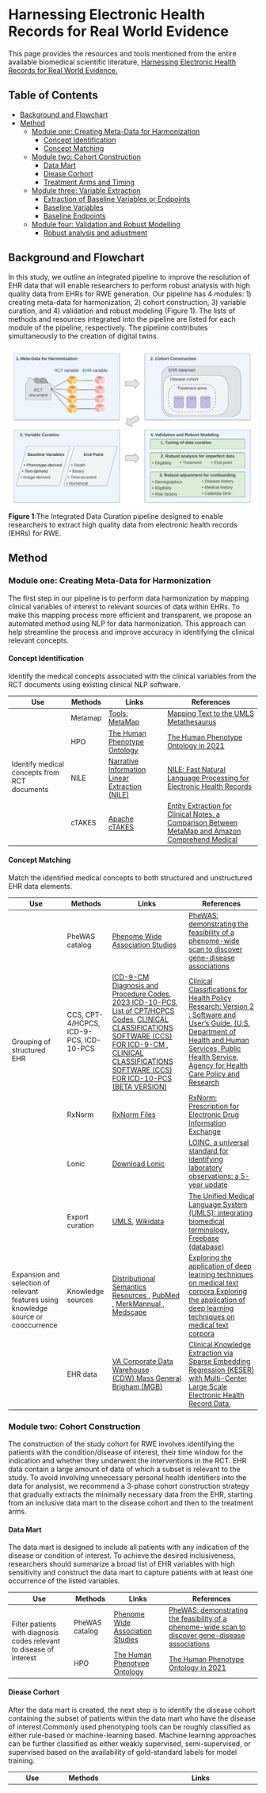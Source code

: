 #  Harnessing Electronic Health Records for Real World Evidence
This page provides the resources and tools mentioned from the entire available biomedical scientific literature, [Harnessing Electronic Health Records for Real World Evidence.](https://arxiv.org/abs/2211.16609)
## Table of Contents
- [Background and Flowchart](#BackgroundandFlowchart)
- [Method](#Method)
    - [Module one: Creating Meta-Data for Harmonization](#Moduleone)
      + [Concept Identification](#ConceptIden)
      + [Concept Matching](#ConceptMatching)
    - [Module two: Cohort Construction](#Moduletwo)
      + [Data Mart](#Datamart)
      + [Diease Corhort](#Diseasecorhort)
      + [Treatment Arms and Timing](#Treatment&arm)
    - [Module three: Variable Extraction](#Modulethree)
      + [Extraction of Baseline Variables or Endpoints](#BaselineVariablesorEndpoints)
      + [Baseline Variables](#BaselineVariables)
      + [Baseline Endpoints](#BaselineEndpoints)
    - [Module four: Validation and Robust Modelling](#Modulefour) 
      + [Robust analysis and adjustment](#robust)

<a name="BackgroundandFlowchart"></a>
## Background and Flowchart
In this study, we outline an integrated pipeline to improve the resolution of EHR data that will enable researchers to perform robust analysis with high quality data from EHRs for RWE generation. Our pipeline has 4 modules: 1) creating meta-data for harmonization, 2) cohort construction, 3) variable curation, and 4) validation and robust modeling (Figure 1). The lists of methods and resources integrated into the pipeline are listed for each module of the pipeline, respectively. The pipeline contributes simultaneously to the creation of digital twins.

![The Integrated Data Curation pipeline designed to enable researchers to extract high quality data from electronic health records (EHRs) for RWE.](https://github.com/QingyiZengumn/Harnessing-electronic-health-records-for-real-world-evidence/blob/main/Flowchart.png)
<a name="myfootnote1">**Figure 1**</a>:The Integrated Data Curation pipeline designed to enable researchers to extract high quality data from electronic health records (EHRs) for RWE.


<a name="Method"></a>
## Method 
<a name="Moduleone"></a>
### Module one: Creating Meta-Data for Harmonization
The first step in our pipeline is to perform data harmonization by mapping clinical variables of interest to relevant sources of data within EHRs. To make this mapping process more efficient and transparent, we propose an automated method using NLP for data harmonization. This approach can help streamline the process and improve accuracy in identifying the clinical relevant concepts.
 <a name="ConceptIden"></a>
#### Concept Identification
Identify the medical concepts associated with the clinical variables from the RCT documents using existing clinical NLP software.
<table>
    <thead>
        <tr>
            <th>Use</th>
            <th>Methods</th>
            <th>Links</th>
             <th>References</th>
        </tr>
    </thead>
    <tbody>
        <tr>
            <td rowspan=4>Identify medical concepts from RCT documents
</td>
            <td>Metamap</td>
            <td><a href="https://lhncbc.nlm.nih.gov/ii/tools/MetaMap.html">Tools: MetaMap</a></td>
            <td><a href="https://lhncbc.nlm.nih.gov/ii/information/Papers/metamap06.pdf">Mapping Text to the UMLS Metathesaurus</a></td>
        </tr>
        <tr>
            <td>HPO</td>
         <td><a href="https://hpo.jax.org/app/">The Human Phenotype Ontology</a></td>
            <td><a href="https://pubmed.ncbi.nlm.nih.gov/33264411/">
The Human Phenotype Ontology in 2021</a></td>
        </tr>
        <tr>
            <td>NILE</td>
            <td><a href="https://celehs.github.io/NILE.html">Narrative Information Linear Extraction (NILE)</a></td>
            <td><a href="https://arxiv.org/abs/1311.6063">
NILE: Fast Natural Language Processing for Electronic Health Records</a></td>
        </tr>
        <tr>
            <td>cTAKES</td>
            <td><a href="https://ctakes.apache.org/">Apache cTAKES</a></td>
            <td><a href="https://pubmed.ncbi.nlm.nih.gov/34042745/">
Entity Extraction for Clinical Notes, a Comparison Between MetaMap and Amazon Comprehend Medical</a></td>
        </tr>
    </tbody>
</table>

<a name="ConceptMatching"></a>
#### Concept Matching
Match the identified medical concepts to both structured and unstructured EHR data elements.
<table>
    <thead>
        <tr>
            <th>Use</th>
            <th>Methods</th>
            <th>Links</th>
             <th>References</th>
        </tr>
    </thead>
    <tbody>
        <tr>
            <td rowspan=4>Grouping of structured EHR</td>
            <td>PheWAS catalog</td>
            <td><a href="https://phewascatalog.org/">Phenome Wide Association Studies</a></td>
            <td><a href="https://pubmed.ncbi.nlm.nih.gov/20335276/">PheWAS: demonstrating the feasibility of a phenome-wide scan to discover gene-disease associations</a></td>
        </tr>
        <tr>
            <td>CCS, CPT-4/HCPCS, ICD-9-PCS, ICD-10-PCS</td>
         <td> <a href="https://www.cms.gov/Medicare/Coding/ICD9ProviderDiagnosticCodes/codes">ICD-9-CM Diagnosis and Procedure Codes</a>,
              <a href="https://www.cms.gov/medicare/icd-10/2023-icd-10-pcs">2023 ICD-10-PCS</a>,
              <a href="https://www.cms.gov/search/cms?keys=CPT&sort=&searchpage">List of CPT/HCPCS Codes</a>,
              <a href="https://hcup-us.ahrq.gov/toolssoftware/ccs/ccs.jsp">CLINICAL CLASSIFICATIONS SOFTWARE (CCS) FOR ICD-9-CM
</a>, <a href="https://hcup-us.ahrq.gov/toolssoftware/ccs10/ccs10.jsp">CLINICAL CLASSIFICATIONS SOFTWARE (CCS) FOR ICD-10-PCS (BETA VERSION)
             </td>
              <td><a href="https://hcup-us.ahrq.gov/reports/natstats/his95/clinclas.htm">
Clinical Classifications for Health Policy Research: Version 2 : Software and User’s Guide. (U.S. Department of Health and Human Services, Public Health Service, Agency for Health Care Policy and Research</a></td>
        </tr>   
        <tr>
            <td>RxNorm</td>
            <td><a href="https://www.nlm.nih.gov/research/umls/rxnorm/docs/rxnormfiles.html">RxNorm Files</a></td>
            <td><a href="https://www.nlm.nih.gov/research/umls/rxnorm/RxNorm.pdf">
RxNorm: Prescription for Electronic Drug Information Exchange</a></td>
        </tr>
        <tr>
            <td>Lonic</td>
            <td><a href="https://loinc.org/downloads/">Download Lonic</a></td>
            <td><a href="https://pubmed.ncbi.nlm.nih.gov/12651816/">
LOINC, a universal standard for identifying laboratory observations: a 5-year update</a></td>
        </tr>
        <tr>
            <td rowspan=4>Expansion and selection of relevant features using knowledge source or cooccurrence
</td>
            <td>Export curation</td>
            <td><a href="https://www.nlm.nih.gov/research/umls/index.html">UMLS</a>, <a href="https://www.wikidata.org/wiki/Wikidata:Database_download">Wikidata</a> </td>
            <td><a href="https://www.ncbi.nlm.nih.gov/pmc/articles/PMC308795/">The Unified Medical Language System (UMLS): integrating biomedical terminology, <a href="https://en.wikipedia.org/wiki/Freebase_(database)">Freebase (database)
        </tr>
        <tr>
            <td>Knowledge sources</td>
         <td> <a href="https://bio.nlplab.org/pdf/pyysalo13literature.pdf">Distributional Semantics Resources </a>, <a href="https://pubmed.ncbi.nlm.nih.gov/"> PubMed </a>,  <a href="https://www.merckmanuals.com/">MerkMannual
</a>,  <a href="https://www.medscape.com/">Medscape</a></td> <td><a href="https://pubmed.ncbi.nlm.nih.gov/25160253/">Exploring the application of deep learning techniques on medical text corpora</a>,<a href="https://pubmed.ncbi.nlm.nih.gov/25160253/">Exploring the application of deep learning techniques on medical text corpora</a> </td>
        </tr>   
        <tr>
            <td>EHR data</td>
            <td><a href="https://www.data.va.gov/dataset/Corporate-Data-Warehouse-CDW-/ftpi-epf7?category=dataset&view_name=Corporate-Data-Warehouse-CDW-">VA Corporate Data Warehouse (CDW)</a>,<a href="https://www.massgeneralbrigham.org/en
">Mass General Brigham (MGB)</a> </td>
            <td><a href="https://www.medrxiv.org/content/10.1101/2021.03.13.21253486v1
">
Clinical Knowledge Extraction via Sparse Embedding Regression (KESER) with Multi-Center Large Scale Electronic Health Record Data. 
</a></td>
        </tr>
    </tbody>
</table>
             

<a name="Moduletwo"></a>
### Module two: Cohort Construction
The construction of the study cohort for RWE involves identifying the patients with the condition/disease of interest, their time window for the indication and whether they underwent the interventions in the RCT. EHR data contain a large amount of data of which a subset is relevant to the study.   To avoid involving unnecessary personal health identifiers into the data for analysist, we recommend a 3-phase cohort construction strategy that gradually extracts the minimally necessary data from the EHR, starting from an inclusive data mart to the disease cohort and then to the treatment arms. 

<a name="Datamart"></a>
#### Data Mart
The data mart is designed to include all patients with any indication of the disease or condition of interest. To achieve the desired inclusiveness, researchers should summarize a broad list of EHR variables with high sensitivity and construct the data mart to capture patients with at least one occurrence of the listed variables.

<table>
    <thead>
        <tr>
            <th>Use</th>
            <th>Methods</th>
            <th>Links</th>
             <th>References</th>
        </tr>
    </thead>
    <tbody>
        <tr>
            <td rowspan=2>Filter patients with diagnosis codes relevant to disease of interest</td>
            <td>PheWAS catalog</td>
            <td><a href="https://phewascatalog.org/">Phenome Wide Association Studies</a></td>
            <td><a href="https://pubmed.ncbi.nlm.nih.gov/20335276/">PheWAS: demonstrating the feasibility of a phenome-wide scan to discover gene-disease associations</a></td>
        </tr>
           <td>HPO</td>
         <td><a href="https://hpo.jax.org/app/">The Human Phenotype Ontology</a></td>
            <td><a href="https://pubmed.ncbi.nlm.nih.gov/33264411/">
The Human Phenotype Ontology in 2021</a></td>       
    <tbody>
</table>    

<a name="Diseasecorhort"></a>
#### Diease Corhort
After the data mart is created, the next step is to identify the disease cohort containing the subset of patients within the data mart who have the disease of interest.Commonly used phenotyping tools can be roughly classified as either rule-based or machine-learning based. Machine learning approaches can be further classified as either weakly supervised, semi-supervised, or supervised based on the availability of gold-standard labels for model training.

<table>
    <thead>
        <tr>
            <th>Use</th>
            <th>Methods</th>
            <th>Links</th>
             <th>References</th>
        </tr>
    </thead>
    <tbody>
        <tr>
            <td rowspan=11>Identify patients with disease of interest through phenotyping</td>
            <td>Unsupervised: anchor and learn, XPRESS53, APHRODITE, PheNorm, MAP and sureLDA; Semi-supervised: AFEP, SAFE, PSST, likelihood approach, and PheCAP
 </td>
            <td><a href="https://phewascatalog.org/">Phenome Wide Association Studies</a>,<a href="https://github.com/clinicalml/anchorExplorer
">Anchorexplorer</a>,<a href="https://www.ncbi.nlm.nih.gov/pmc/articles/PMC5070523/
">Express</a>,<a href="https://github.com/OHDSI/Aphrodite">Aphrodite</a>,<a href="https://celehs.github.io/PheNorm/">PheNorm</a>, <a href="https://github.com/celehs/MAP">MAP</a>, <a href="https://github.com/celehs/sureLDA">sureLDA</a>, <a href="https://github.com/ModelOriented/SAFE">SAFE</a>, <a href="https://github.com/ModelOriented/SAFE">SAFE</a>,
            <a href="https://pubmed.ncbi.nlm.nih.gov/27107443/![image](https://user-images.githubusercontent.com/128131210/226155858-3c6eb32b-4348-4440-85ac-871a354064d3.png)
">PheCAP </a></td>
<td><a href="https://pubmed.ncbi.nlm.nih.gov/27107443/">
Electronic medical record phenotyping using the anchor and learn framework</a>, <a href="https://www.ncbi.nlm.nih.gov/pmc/articles/PMC5070523/">
Learning statistical models of phenotypes using noisy labeled training data</a>, <a href="https://pubmed.ncbi.nlm.nih.gov/28815104/">
Electronic medical record phenotyping using the anchor and learn framework</a>, <a href="https://www.ncbi.nlm.nih.gov/pmc/articles/PMC6251688/">
Enabling phenotypic big data with PheNorm</a>,
<a href="https://pubmed.ncbi.nlm.nih.gov/31613361">
High-throughput multimodal automated phenotyping (MAP) with application to PheWAS
</a>, 
<a href="https://pubmed.ncbi.nlm.nih.gov/25929596/">
Toward high-throughput phenotyping: unbiased automated feature extraction and selection from knowledge sources</a>, <a href="https://pubmed.ncbi.nlm.nih.gov/27632993
">
Surrogate-assisted feature extraction for high-throughput phenotyping
</a>, <a href="https://www.ncbi.nlm.nih.gov/pmc/articles/PMC6371355/">
Phenotyping through Semi-Supervised Tensor Factorization (PSST)
</a>, <a href="https://pubmed.ncbi.nlm.nih.gov/31722396/">
A maximum likelihood approach to electronic health record phenotyping using positive and unlabeled patients.
</a>, <a href="https://pubmed.ncbi.nlm.nih.gov/31748751">
High-throughput phenotyping with electronic medical record data using a common semi-supervised approach (PheCAP)</a> </td>       
    <tbody>
</table>      

<a name="Treatment&arm"></a>
#### Treatment Arms and Timing
With a given disease cohort, one may proceed to identify patients who received the relevant treatments, which are typically medications or procedures.
<table>
    <thead>
        <tr>
            <th>Use</th>
            <th>Methods</th>
            <th>Links</th>
             <th>References</th>
        </tr>
    </thead>
    <tbody>
        <tr>
            <td rowspan=1>Identify indication conditions before treatment
</td>
            <td>Phenotyping with temporal input
</td>
            <td><a href="https://github.com/hestiri/MSMR">MSMR</a>
            ,<a href="https://github.com/hestiri/TSPM
">TSPM</a>
            , <a href="https://github.com/hestiri/AgeMatters">AgeMatters</a>
 </td>
            <td><a href="https://pubmed.ncbi.nlm.nih.gov/33313899/">High-throughput phenotyping with temporal sequences.</a></td>
    <tbody>
</table>   
 
<a name="Modulethree"></a>
### Module three: Variable Extraction
RCT emulation with EHR data generally requires three categories of data elements: 1) the endpoints measuring the treatment effect; 2) eligibility criteria to match the RCT population; 3) confounding factors to correct for treatment by indication biases inherent in real world data. In the following, we describe the classification and extraction of the first two types while addressing the confounding in Module 4.

<a name="BaselineVariablesorEndpoints"></a>
#### Extraction of Baseline Variables or Endpoints
<table>
    <thead>
        <tr>
            <th>Use</th>
            <th>Methods</th>
            <th>Links</th>
             <th>References</th>
        </tr>
    </thead>
    <tbody>
        <tr>
            <td>Extraction of binary variables through phenotypings</td>
            <td>Same as Identify patients with disease of interest through phenotyping</td>
            <td></td>
            <td></td>
        <tr>
             <td>Extraction of numerical variables through NLP</td>
             <td><a href="https://pubmed.ncbi.nlm.nih.gov/33313899/">EXTEND, NICE</a></td>
             <td><a href="https://pubmed.ncbi.nlm.nih.gov/33313899/">EXTEND, NICE</a></td>
            <td><a href="https://pubmed.ncbi.nlm.nih.gov/33313899/">EXTEND, NICE</a></td>
    <tbody>
</table>   
 
 <a name="BaselineVariables"></a>
#### Extraction of Baseline Variables
        
<table>
    <thead>
        <tr>
            <th>Use</th>
            <th>Methods</th>
            <th>Links</th>
             <th>References</th>
        </tr>
    </thead>
    <tbody>
        <tr>
            <td>Extraction of radiological characteristics through medical AI</td>
            <td>Same as Identify patients with disease of interest through phenotyping</td>
            <td></td>
            <td></td>
         <tr>    
    <tbody>
</table>   
        
<a name="BaselineEndpoints"></a>        
#### Extraction of Baseline Endpoints
        
<table>
    <thead>
        <tr>
            <th>Use</th>
            <th>Methods</th>
            <th>Links</th>
             <th>References</th>
        </tr>
    </thead>
    <tbody>
        <tr>
            <td>Extraction of event time through incidence phenotyping</td>
            <td>Unsupervised, Semi-supervised, Supervised</td>
            <td></td>
            <td></td>
        <tr>
    <tbody>
</table>   
        
<a name="Modulefour"></a>        
### Module four: Validation and Robust Modelling
Confounding factors, variables that affect both the treatment assignment and outcome, must be properly adjusted. To minimize the bias, the pipeline should include 1) validation for optimizing the medical informatics tools in Modules 2 and 3 ; 2) analyses robust to remaining data error; 3) comprehensive confounding adjustment.

<a name="robust"></a>
#### Robust analysis and adjustment
        
<table>
    <thead>
        <tr>
            <th>Use</th>
            <th>Methods</th>
            <th>Links</th>
             <th>References</th>
        </tr>
    </thead>
    <tbody>
        <tr>
            <td>Efficient and robust estimation of treatment effect with partially annotated noisy data</td>
            <td>SMMAL</td>
            <td></td>
            <td></td>
        <tr>
    <tbody>
</table>   
        
